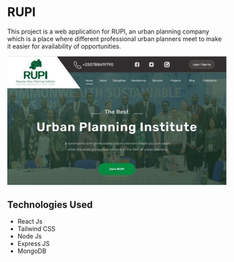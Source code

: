 # RUPI

This project is a web application for RUPI, an urban planning company which is a place where different professional urban planners meet to make it easier for availability of opportunities.

![RUPI Web Application](./src/assets/images/icons/rupi_readme.jpg)

## Technologies Used

- React Js
- Tailwind CSS
- Node Js
- Express JS
- MongoDB

